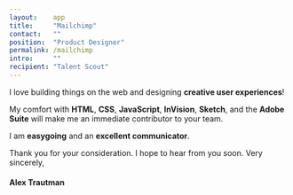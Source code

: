```yaml
---
layout:    app
title:     "Mailchimp"
contact:   ""
position:  "Product Designer"
permalink: /mailchimp
intro:     ""
recipient: "Talent Scout"
---
```

<p>
    I love building things on the web and designing <b>creative user experiences</b>!
</p>
<p>
    My comfort with <b>HTML</b>, <b>CSS</b>, <b>JavaScript</b>, <b>InVision</b>, <b>Sketch</b>, and the <b>Adobe Suite</b> will make me an immediate contributor to your team.
</p>
<p>
    I am <b>easygoing</b> and an <b>excellent communicator</b>.
</p>
<p>
    Thank you for your consideration. I hope to hear from you soon. Very sincerely,
</p>
<h4> Alex Trautman</h4>